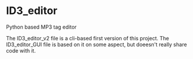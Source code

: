 # ID3_editor
Python based MP3 tag editor

The ID3_editor_v2 file is a cli-based first version of this project.
The ID3_editor_GUI file is based on it on some aspect, but doeesn't really share code with it.
